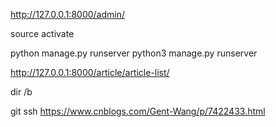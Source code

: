 http://127.0.0.1:8000/admin/

source activate

python manage.py runserver
python3 manage.py runserver

http://127.0.0.1:8000/article/article-list/

dir /b

git ssh
https://www.cnblogs.com/Gent-Wang/p/7422433.html